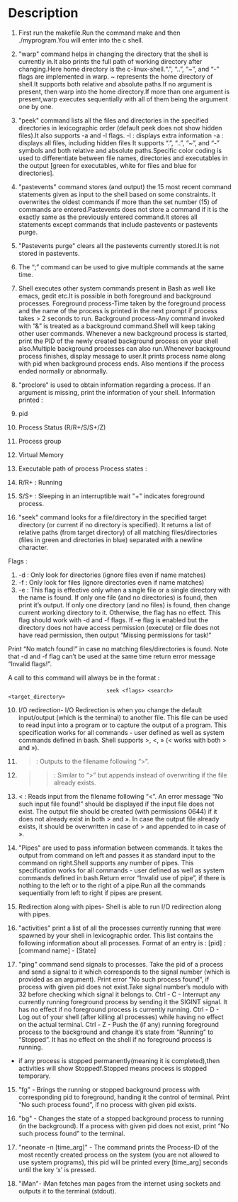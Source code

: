 # Description
1. First run the makefile.Run the command make and then ./myprogram.You will enter into the c shell.

2. "warp" command helps in changing the directory that the shell is currently in.It also prints the full path of working directory after changing.Here home directory is the c-linux-shell.“.”, “..”, “~”, and “-” flags are implemented in warp. ~ represents the home directory of shell.It supports both relative and absolute paths.If no argument is present, then warp into the home directory.If more than one argument is present,warp executes sequentially with all of them being the argument one by one.

3. "peek" command lists all the files and directories in the specified directories in lexicographic order (default peek does not show hidden files).It also supports -a and -l flags.
    -l : displays extra information
    -a : displays all files, including hidden files
 It supports “.”, “..”, “~”, and “-” symbols and both relative and absolute paths.Specific color coding is used to differentiate between file names, directories and executables in the output [green for executables, white for files and blue for directories].

4. "pastevents" command stores (and output) the 15 most recent command statements given as input to the shell based on some constraints. It overwrites the oldest commands if more than the set number (15) of commands are entered.Pastevents does not store a command if it is the exactly same as the previously entered command.It stores all statements except commands that include pastevents or pastevents purge.

5. "Pastevents purge" clears all the pastevents currently stored.It is not stored in pastevents.

6. The “;” command can be used to give multiple commands at the same time.

7. Shell executes other system commands present in Bash as well like emacs, gedit etc.It is  possible in both foreground and background processes.
Foreground process-Time taken by the foreground process and the name of the process is printed in the next prompt if process takes > 2 seconds to run.
Background process-Any command invoked with “&” is treated as a background command.Shell will keep taking other user commands. Whenever a new background process is started, print the PID of the newly created background process on your shell also.Multiple background processes can also run.Whenever background process finishes, display message to user.It prints process name along with pid when background process ends. Also mentions if the process ended normally or abnormally.

8. "proclore" is used to obtain information regarding a process. If an argument is missing, print the information of your shell.
Information printed :
  1.  pid
  2.  Process Status (R/R+/S/S+/Z)
  3.  Process group
  4.  Virtual Memory
  5.  Executable path of process
  Process states :

   1.  R/R+ : Running
   2. S/S+ : Sleeping in an interruptible wait
  "+" indicates foreground process.

9. "seek" command looks for a file/directory in the specified target directory (or current if no directory is specified). It returns a list of relative paths (from target directory) of all matching files/directories (files in green and directories in blue) separated with a newline character.

  Flags :

   1. -d : Only look for directories (ignore files even if name matches)
   2. -f : Only look for files (ignore directories even if name matches)
   3. -e : This flag is effective only when a single file or a single directory with the name is found. If only one file (and no directories) is found, then print it’s output. If only one directory (and no files) is found, then change current working directory to it. Otherwise, the flag has no effect. This flag should work with -d and -f flags. If -e flag is enabled but the directory does not have access permission (execute) or file does not have read permission, then output “Missing permissions for task!”

 Print “No match found!” in case no matching files/directories is found. Note that -d and -f flag can’t be used at the same time return error message “Invalid flags!”.

 A call to this command will always be in the format :

                                   seek <flags> <search> <target_directory>

10. I/O redirection-
I/O Redirection is when you change the default input/output (which is the terminal) to another file. This file can be used to read input into a program or to capture the output of a program. This specification works for all commands - user defined as well as system commands defined in bash. Shell supports >, <, » (<  works with both > and »).
  1. > : Outputs to the filename following “>”.
  2. >> : Similar to “>” but appends instead of overwriting if the file already exists.
  3. < : Reads input from the filename following “<”.
An error message “No such input file found!” should be displayed if the input file does not exist.
The output file should be created (with permissions 0644) if it does not already exist in both > and ».
In case the output file already exists, it should be overwritten in case of > and appended to in case of ».

11. "Pipes" are used to pass information between commands. It takes the output from command on left and passes it as standard input to the command on right.Shell supports any number of pipes. This specification works for all commands - user defined as well as system commands defined in bash.Return error “Invalid use of pipe”, if there is nothing to the left or to the right of a pipe.Run all the commands sequentially from left to right if pipes are present.

12. Redirection along with pipes-
 Shell is  able to run I/O redirection along with pipes.

13. "activities" print a list of all the processes currently running that were spawned by your shell in lexicographic order. This list contains the following information about all processes.
Format of an entry is : [pid] : [command name] - [State]

14. "ping" command send signals to processes. Take the pid of a process and send a signal to it which corresponds to the signal number (which is provided as an argument). Print error “No such process found”, if process with given pid does not exist.Take signal number’s modulo with 32 before checking which signal it belongs to.
Ctrl - C - Interrupt any currently running foreground process by sending it the SIGINT signal. It has no effect if no foreground process is currently running.
Ctrl - D - Log out of your shell (after killing all processes) while having no effect on the actual terminal.
Ctrl - Z - Push the (if any) running foreground process to the background and change it’s state from “Running” to “Stopped”. It has no effect on the shell if no foreground process is running.
* if any process is stopped permanently(meaning it is completed),then activities will show Stoppedf.Stopped means process is stopped temporary.

15. "fg" <pid> - Brings the running or stopped background process with corresponding pid to foreground, handing it the control of terminal. Print “No such process found”, if no process with given pid exists.

16. "bg" <pid> - Changes the state of a stopped background process to running (in the background). If a process with given pid does not exist, print “No such process found” to the terminal.

17. "neonate -n [time_arg]" - The command prints the Process-ID of the most recently created process on the system (you are not allowed to use system programs), this pid will be printed every [time_arg] seconds until the key ‘x’ is pressed.

18. "iMan"- iMan fetches man pages from the internet using sockets and outputs it to the terminal (stdout).



